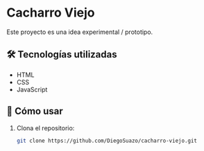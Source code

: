 # Cacharro Viejo

Este proyecto es una idea experimental / prototipo.

## 🛠️ Tecnologías utilizadas
- HTML
- CSS
- JavaScript

## 🚀 Cómo usar
1. Clona el repositorio:
   ```bash
   git clone https://github.com/DiegoSuazo/cacharro-viejo.git